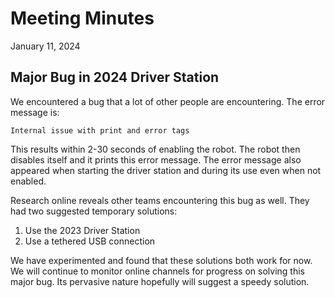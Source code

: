 # Meeting Minutes
January 11, 2024

## Major Bug in 2024 Driver Station
We encountered a bug that a lot of other people are encountering. The error message is:

`Internal issue with print and error tags`

This results within 2-30 seconds of enabling the robot. The robot then disables itself and it prints this error message. The error message also appeared when starting the driver station and during its use even when not enabled.

Research online reveals other teams encountering this bug as well. They had two suggested temporary solutions:
1. Use the 2023 Driver Station
2. Use a tethered USB connection

We have experimented and found that these solutions both work for now. We will continue to monitor online channels for progress on solving this major bug. Its pervasive nature hopefully will suggest a speedy solution.


